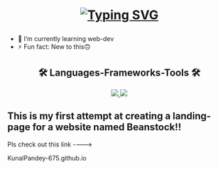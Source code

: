 <h1 align="center">

[![Typing SVG](https://readme-typing-svg.herokuapp.com?font=Fira+Code&weight=500&size=32&duration=3000&pause=900&color=E87BF7&center=true&vCenter=true&random=false&width=435&lines=Hi!+;I+am+Kunal+Pandey%F0%9F%A6%95)](https://git.io/typing-svg)

</h1>

- 🌱 I’m currently learning web-dev
- ⚡ Fun fact: New to this🙃

<h2 align="center">🛠️ Languages-Frameworks-Tools 🛠️</h2>
<div align="center">
    <a href="https://skillicons.dev">
        <img src="https://skillicons.dev/icons?i=github,javascript,html,css,tailwind,tensorflow,python"/>
        <img src="https://skillicons.dev/icons?i=c,discord,mysql"/>
    </a>
</div>
<h2>This is my first attempt at creating a landing-page for a website named Beanstock!!</h2>
<p>Pls check out this link ----></p><span>KunalPandey-675.github.io
</span>

<!---
KunalPandey-675/KunalPandey-675 is a ✨ special ✨ repository because its `README.md` (this file) appears on your GitHub profile.
You can click the Preview link to take a look at your changes.
--->
